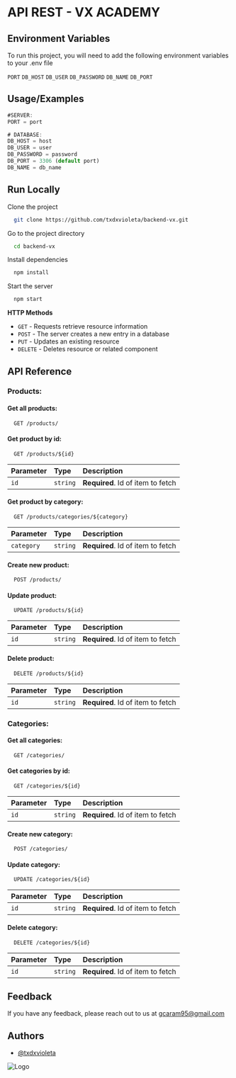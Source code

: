 # API REST - VX ACADEMY

## Environment Variables

To run this project, you will need to add the following environment variables to your .env file

`PORT` 
`DB_HOST`
`DB_USER`
`DB_PASSWORD`
`DB_NAME` 
`DB_PORT`


## Usage/Examples

```javascript
#SERVER:
PORT = port

# DATABASE:
DB_HOST = host
DB_USER = user
DB_PASSWORD = password
DB_PORT = 3306 (default port)
DB_NAME = db_name
```


## Run Locally

Clone the project

```bash
  git clone https://github.com/txdxvioleta/backend-vx.git
```

Go to the project directory

```bash
  cd backend-vx
```

Install dependencies

```bash
  npm install
```

Start the server

```bash
  npm start 
```


**HTTP Methods**
- `GET` - Requests retrieve resource information
- `POST` - The server creates a new entry in a database
- `PUT` - Updates an existing resource
- `DELETE` - Deletes resource or related component

## API Reference

### Products:


#### Get all products:

```http
  GET /products/
```

#### Get product by id:

```http
  GET /products/${id}
```

| Parameter | Type     | Description                       |
| :-------- | :------- | :-------------------------------- |
| `id`      | `string` | **Required**. Id of item to fetch |


#### Get product by category:

```http
  GET /products/categories/${category}
```

| Parameter | Type     | Description                       |
| :-------- | :------- | :-------------------------------- |
| `category`      | `string` | **Required**. Id of item to fetch |




#### Create new product:

```http
  POST /products/
```



#### Update product:

```http
  UPDATE /products/${id}
```

| Parameter | Type     | Description                       |
| :-------- | :------- | :-------------------------------- |
| `id`      | `string` | **Required**. Id of item to fetch |


#### Delete product:

```http
  DELETE /products/${id}
```

| Parameter | Type     | Description                       |
| :-------- | :------- | :-------------------------------- |
| `id`      | `string` | **Required**. Id of item to fetch |


### Categories:

#### Get all categories:

```http
  GET /categories/
```

#### Get categories by id:

```http
  GET /categories/${id}
```

| Parameter | Type     | Description                       |
| :-------- | :------- | :-------------------------------- |
| `id`      | `string` | **Required**. Id of item to fetch |


#### Create new category:

```http
  POST /categories/
```

#### Update category:

```http
  UPDATE /categories/${id}
```

| Parameter | Type     | Description                       |
| :-------- | :------- | :-------------------------------- |
| `id`      | `string` | **Required**. Id of item to fetch |


#### Delete category:

```http
  DELETE /categories/${id}
```

| Parameter | Type     | Description                       |
| :-------- | :------- | :-------------------------------- |
| `id`      | `string` | **Required**. Id of item to fetch |

## Feedback

If you have any feedback, please reach out to us at gcaram95@gmail.com


## Authors

- [@txdxvioleta](https://www.github.com/txdxvioleta)


![Logo](https://i.im.ge/2022/10/09/1GoDEf.generatedtext-10-1.png)
